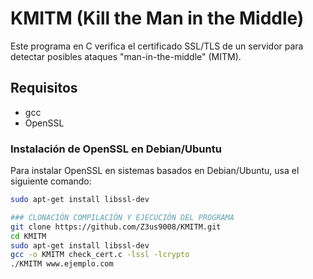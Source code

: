# KMITM (Kill the Man in the Middle)

Este programa en C verifica el certificado SSL/TLS de un servidor para detectar posibles ataques "man-in-the-middle" (MITM).

## Requisitos

- gcc
- OpenSSL

### Instalación de OpenSSL en Debian/Ubuntu

Para instalar OpenSSL en sistemas basados en Debian/Ubuntu, usa el siguiente comando:

```bash
sudo apt-get install libssl-dev

### CLONACIÓN COMPILACIÓN Y EJECUCIÓN DEL PROGRAMA
git clone https://github.com/Z3us9008/KMITM.git
cd KMITM
sudo apt-get install libssl-dev
gcc -o KMITM check_cert.c -lssl -lcrypto
./KMITM www.ejemplo.com
